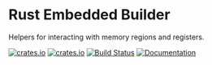 # Rust Embedded Builder

Helpers for interacting with memory regions and registers.

[![crates.io](https://img.shields.io/crates/d/embedded-builder.svg)](https://crates.io/crates/embedded-builder)
[![crates.io](https://img.shields.io/crates/v/embedded-builder.svg)](https://crates.io/crates/embedded-builder)
[![Build Status](https://travis-ci.org/ryankurte/rust-embedded-builder.svg?branch=master)](https://travis-ci.org/ryankurte/rust-embedded-builder)
[![Documentation](https://docs.rs/embedded-builder/badge.svg)](https://docs.rs/embedded-builder)
